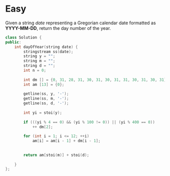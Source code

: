 # Easy

Given a string $date$ representing a Gregorian calendar date formatted as **YYYY-MM-DD**, return the day number of the year.

```cpp
class Solution {
public:
    int dayOfYear(string date) {
        stringstream ss(date);
        string y = "";
        string m = "";
        string d = "";
        int n = 0;
        
        int dm [] = {0, 31, 28, 31, 30, 31, 30, 31, 31, 30, 31, 30, 31};
        int am [13] = {0};
        
        getline(ss, y, '-');
        getline(ss, m, '-');
        getline(ss, d, '-');
        
        int yi = stoi(y);
        
        if (((yi % 4 == 0) && (yi % 100 != 0)) || (yi % 400 == 0))
            ++ dm[2];
        
        for (int i = 1; i <= 12; ++i)
            am[i] = am[i - 1] + dm[i - 1];
        
        
        return am[stoi(m)] + stoi(d);
        
    }
};
```
